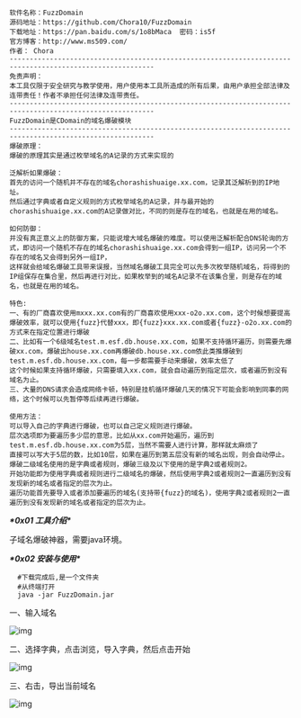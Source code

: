 ```
软件名称：FuzzDomain
源码地址：https://github.com/Chora10/FuzzDomain
下载地址：https://pan.baidu.com/s/1o8bMaca  密码：is5f
官方博客：http://www.ms509.com/
作者：	Chora
----------------------------------------------------------------------------------------------------------
免责声明：
本工具仅限于安全研究与教学使用，用户使用本工具所造成的所有后果，由用户承担全部法律及连带责任！作者不承担任何法律及连带责任。
----------------------------------------------------------------------------------------------------------
FuzzDomain是CDomain的域名爆破模块
----------------------------------------------------------------------------------------------------------
爆破原理：
爆破的原理其实是通过枚举域名的A记录的方式来实现的

泛解析如果爆破：
首先的访问一个随机并不存在的域名chorashishuaige.xx.com，记录其泛解析到的IP地址。
然后通过字典或者自定义规则的方式枚举域名的A记录，并与最开始的chorashishuaige.xx.com的A记录做对比，不同的则是存在的域名，也就是在用的域名。

如何防御：
并没有真正意义上的防御方案，只能说增大域名爆破的难度。可以使用泛解析配合DNS轮询的方式，即访问一个随机不存在的域名chorashishuaige.xx.com会得到一组IP，访问另一个不存在的域名又会得到另外一组IP，
这样就会给域名爆破工具带来误报，当然域名爆破工具完全可以先多次枚举随机域名，将得到的IP组保存在集合里，然后再进行对比，如果枚举到的域名A记录不在该集合里，则是存在的域名，也就是在用的域名。

特色:
一、有的厂商喜欢使用mxxx.xx.com有的厂商喜欢使用xxx-o2o.xx.com，这个时候想要提高爆破效率，就可以使用{fuzz}代替xxx，即{fuzz}xxx.xx.com或者{fuzz}-o2o.xx.com的方式来在指定位置进行爆破
二、比如有一个6级域名test.m.esf.db.house.xx.com，如果不支持循环遍历，则需要先爆破xx.com，爆破出house.xx.com再爆破db.house.xx.com依此类推爆破到test.m.esf.db.house.xx.com，每一步都需要手动来爆破，效率太低了
这个时候如果支持循环爆破，只需要填入xx.com，就会自动遍历到指定层次，或者遍历到没有域名为止。
三、大量的DNS请求会造成网络卡顿，特别是挂机循环爆破几天的情况下可能会影响到同事的网络，这个时候可以先暂停等后续再进行爆破。

使用方法：
可以导入自己的字典进行爆破，也可以自己定义规则进行爆破。
层次选项即为要遍历多少层的意思，比如从xx.com开始遍历，遍历到test.m.esf.db.house.xx.com为5层，当然不需要人进行计算，那样就太麻烦了
直接可以写大于5层的数，比如10层，如果在遍历到第五层没有新的域名出现，则会自动停止。
爆破二级域名使用的是字典或者规则，爆破三级及以下使用的是字典2或者规则2。
开始功能即为使用字典或者规则进行二级域名的爆破，然后使用字典2或者规则2一直遍历到没有发现新的域名或者指定的层次为止。
遍历功能首先要导入或者添加要遍历的域名(支持带{fuzz}的域名)，使用字典2或者规则2一直遍历到没有发现新的域名或者指定的层次为止。
```

***\*0x01 工具介绍\****

子域名爆破神器，需要java环境。

***\*0x02 安装与使用\****
```
  #下载完成后,是一个文件夹
  #从终端打开
  java -jar FuzzDomain.jar
```

一、输入域名

![img](https://mmbiz.qpic.cn/sz_mmbiz_png/8H1dCzib3UibticFw0wQxBZIxQjDdlibVPfTjMvdhq63W3VicA0t2b3wgVic3hVRn6vEcTzJibDpj3e1m0zic8HxwoWcvQ/640?wx_fmt=png&from=appmsg)

二、选择字典，点击浏览，导入字典，然后点击开始

![img](https://mmbiz.qpic.cn/sz_mmbiz_png/8H1dCzib3UibticFw0wQxBZIxQjDdlibVPfTOW3nGYEIATmzanRmxgNq7CBWwSdlR0xVoKESxicxtzh72ZcJmQh1rPw/640?wx_fmt=png&from=appmsg)

三、右击，导出当前域名

![img](https://mmbiz.qpic.cn/sz_mmbiz_png/8H1dCzib3UibticFw0wQxBZIxQjDdlibVPfTr3ickRJFmibSHwl6wXGVQg34xuKwKyNSJQJ2xUAuyOlibriaUbGbBjDPCw/640?wx_fmt=png&from=appmsg)

